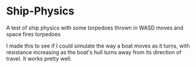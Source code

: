 # Ship-Physics
A test of ship physics with some torpedoes thrown in
WASD moves and space fires torpedoes


I made this to see if I could simulate the way a boat moves as it turns, with resistance increasing as the  boat's hull turns away from its direction of travel. It works pretty well.
